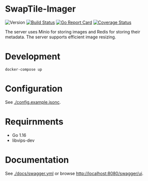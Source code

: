 # SwapTile-Imager

![Version](https://img.shields.io/github/v/tag/ocmoxa/SwapTile-Imager)
[![Build Status](https://travis-ci.org/ocmoxa/SwapTile-Imager.svg?branch=main)](https://travis-ci.org/ocmoxa/SwapTile-Imager)
[![Go Report Card](https://goreportcard.com/badge/github.com/ocmoxa/SwapTile-Imager)](https://goreportcard.com/report/github.com/ocmoxa/SwapTile-Imager)
[![Coverage Status](https://coveralls.io/repos/github/ocmoxa/SwapTile-Imager/badge.svg?branch=main)](https://coveralls.io/github/ocmoxa/SwapTile-Imager?branch=master)

The server uses Minio for storing images and Redis for storing their
metadata. The server supports efficient image resizing.

# Development

```
docker-compose up
```

# Configuration

See [./config.example.jsonc](./config.example.jsonc).

# Requirnments

* Go 1.16
* libvips-dev

# Documentation
See [./docs/swagger.yml](./docs/swagger.yml) or browse [http://localhost:8080/swagger/ui](http://localhost:8080/swagger/ui).
